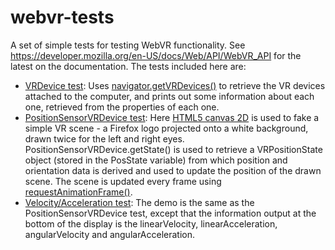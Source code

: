 # webvr-tests
A set of simple tests for testing WebVR functionality. See https://developer.mozilla.org/en-US/docs/Web/API/WebVR_API for the latest on the documentation. The tests included here are:

* [VRDevice test](http://mdn.github.io/webvr-tests/vrdevice/): Uses [navigator.getVRDevices()](https://developer.mozilla.org/en-US/docs/Web/API/Navigator/getVRDevices) to retrieve the VR devices attached to the computer, and prints out some information about each one, retrieved from the properties of each one.
* [PositionSensorVRDevice test](http://mdn.github.io/webvr-tests/positionsensorvrdevice/): Here [HTML5 canvas 2D](https://developer.mozilla.org/en-US/docs/Web/API/CanvasRenderingContext2D) is used to fake a simple VR scene - a Firefox logo projected onto a white background, drawn twice for the left and right eyes. PositionSensorVRDevice.getState() is used to retrieve a VRPositionState object (stored in the PosState variable) from which position and orientation data is derived and used to update the position of the drawn scene. The scene is updated every frame using [requestAnimationFrame()](https://developer.mozilla.org/en-US/docs/Web/API/window/requestAnimationFrame).
* [Velocity/Acceleration test](http://mdn.github.io/webvr-tests/velocity-acceleration/): The demo is the same as the PositionSensorVRDevice test, except that the information output at the bottom of the display is the linearVelocity, linearAcceleration, angularVelocity and angularAcceleration.

 


